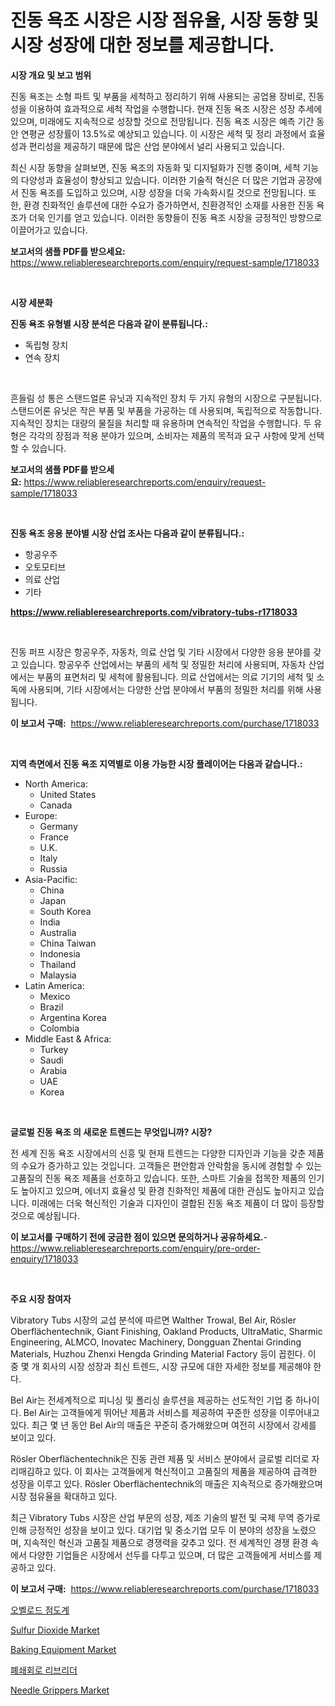 <p><h1>진동 욕조 시장은 시장 점유율, 시장 동향 및 시장 성장에 대한 정보를 제공합니다.</h1></p><p><strong>시장 개요 및 보고 범위</strong></p>
<p><p>진동 욕조는 소형 파트 및 부품을 세척하고 정리하기 위해 사용되는 공업용 장비로, 진동 성을 이용하여 효과적으로 세척 작업을 수행합니다. 현재 진동 욕조 시장은 성장 추세에 있으며, 미래에도 지속적으로 성장할 것으로 전망됩니다. 진동 욕조 시장은 예측 기간 동안 연평균 성장률이 13.5%로 예상되고 있습니다. 이 시장은 세척 및 정리 과정에서 효율성과 편리성을 제공하기 때문에 많은 산업 분야에서 널리 사용되고 있습니다.</p><p>최신 시장 동향을 살펴보면, 진동 욕조의 자동화 및 디지털화가 진행 중이며, 세척 기능의 다양성과 효율성이 향상되고 있습니다. 이러한 기술적 혁신은 더 많은 기업과 공장에서 진동 욕조를 도입하고 있으며, 시장 성장을 더욱 가속화시킬 것으로 전망됩니다. 또한, 환경 친화적인 솔루션에 대한 수요가 증가하면서, 친환경적인 소재를 사용한 진동 욕조가 더욱 인기를 얻고 있습니다. 이러한 동향들이 진동 욕조 시장을 긍정적인 방향으로 이끌어가고 있습니다.</p></p>
<p><strong>보고서의 샘플 PDF를 받으세요:</strong> <a href="https://www.reliableresearchreports.com/enquiry/request-sample/1718033">https://www.reliableresearchreports.com/enquiry/request-sample/1718033</a></p>
<p>&nbsp;</p>
<p><strong>시장 세분화</strong></p>
<p><strong>진동 욕조 유형별 시장 분석은 다음과 같이 분류됩니다.:</strong></p>
<p><ul><li>독립형 장치</li><li>연속 장치</li></ul></p>
<p>&nbsp;</p>
<p><p>흔들림 성 통은 스탠드얼론 유닛과 지속적인 장치 두 가지 유형의 시장으로 구분됩니다. 스탠드어론 유닛은 작은 부품 및 부품을 가공하는 데 사용되며, 독립적으로 작동합니다. 지속적인 장치는 대량의 물질을 처리할 때 유용하며 연속적인 작업을 수행합니다. 두 유형은 각각의 장점과 적용 분야가 있으며, 소비자는 제품의 목적과 요구 사항에 맞게 선택할 수 있습니다.</p></p>
<p><strong>보고서의 샘플 PDF를 받으세요:</strong>&nbsp;<a href="https://www.reliableresearchreports.com/enquiry/request-sample/1718033">https://www.reliableresearchreports.com/enquiry/request-sample/1718033</a></p>
<p>&nbsp;</p>
<p><strong> 진동 욕조 응용 분야별 시장 산업 조사는 다음과 같이 분류됩니다.:</strong></p>
<p><ul><li>항공우주</li><li>오토모티브</li><li>의료 산업</li><li>기타</li></ul></p>
<p><strong><a href="https://www.reliableresearchreports.com/vibratory-tubs-r1718033">https://www.reliableresearchreports.com/vibratory-tubs-r1718033</a></strong></p>
<p>&nbsp;</p>
<p><p>진동 퍼프 시장은 항공우주, 자동차, 의료 산업 및 기타 시장에서 다양한 응용 분야를 갖고 있습니다. 항공우주 산업에서는 부품의 세척 및 정밀한 처리에 사용되며, 자동차 산업에서는 부품의 표면처리 및 세척에 활용됩니다. 의료 산업에서는 의료 기기의 세척 및 소독에 사용되며, 기타 시장에서는 다양한 산업 분야에서 부품의 정밀한 처리를 위해 사용됩니다.</p></p>
<p><strong>이 보고서 구매:</strong>&nbsp; <a href="https://www.reliableresearchreports.com/purchase/1718033">https://www.reliableresearchreports.com/purchase/1718033</a></p>
<p>&nbsp;</p>
<p><strong>지역 측면에서 진동 욕조 지역별로 이용 가능한 시장 플레이어는 다음과 같습니다.:</strong></p>
<p><ul>
    <li>
        North America:
        <ul>
            <li>United States</li>
            <li>Canada</li>
        </ul>
    </li>
    <li>
        Europe:
        <ul>
            <li>Germany</li>
            <li>France</li>
            <li>U.K.</li>
            <li>Italy</li>
            <li>Russia</li>
        </ul>
    </li>
    <li>
        Asia-Pacific:
        <ul>
            <li>China</li>
            <li>Japan</li>
            <li>South Korea</li>
            <li>India</li>
            <li>Australia</li>
            <li>China Taiwan</li>
            <li>Indonesia</li>
            <li>Thailand</li>
            <li>Malaysia</li>
        </ul>
    </li>
    <li>
        Latin America:
        <ul>
            <li>Mexico</li>
            <li>Brazil</li>
            <li>Argentina Korea</li>
            <li>Colombia</li>
        </ul>
    </li>
    <li>
        Middle East & Africa:
        <ul>
            <li>Turkey</li>
            <li>Saudi</li>
            <li>Arabia</li>
            <li>UAE</li>
            <li>Korea</li>
        </ul>
    </li>
    </ul></p>
<p>&nbsp;</p>
<p><strong>글로벌 진동 욕조 의 새로운 트렌드는 무엇입니까? 시장?</strong></p>
<p><p>전 세계 진동 욕조 시장에서의 신흥 및 현재 트렌드는 다양한 디자인과 기능을 갖춘 제품의 수요가 증가하고 있는 것입니다. 고객들은 편안함과 안락함을 동시에 경험할 수 있는 고품질의 진동 욕조 제품을 선호하고 있습니다. 또한, 스마트 기술을 접목한 제품의 인기도 높아지고 있으며, 에너지 효율성 및 환경 친화적인 제품에 대한 관심도 높아지고 있습니다. 미래에는 더욱 혁신적인 기술과 디자인이 결합된 진동 욕조 제품이 더 많이 등장할 것으로 예상됩니다.</p></p>
<p><strong>이 보고서를 구매하기 전에 궁금한 점이 있으면 문의하거나 공유하세요.</strong>- <a href="https://www.reliableresearchreports.com/enquiry/pre-order-enquiry/1718033">https://www.reliableresearchreports.com/enquiry/pre-order-enquiry/1718033</a></p>
<p>&nbsp;</p>
<p><strong>주요 시장 참여자</strong></p>
<p><p>Vibratory Tubs 시장의 교섭 분석에 따르면 Walther Trowal, Bel Air, Rösler Oberflächentechnik, Giant Finishing, Oakland Products, UltraMatic, Sharmic Engineering, ALMCO, Inovatec Machinery, Dongguan Zhentai Grinding Materials, Huzhou Zhenxi Hengda Grinding Material Factory 등이 꼽힌다. 이 중 몇 개 회사의 시장 성장과 최신 트렌드, 시장 규모에 대한 자세한 정보를 제공해야 한다.</p><p>Bel Air는 전세계적으로 피니싱 및 폴리싱 솔루션을 제공하는 선도적인 기업 중 하나이다. Bel Air는 고객들에게 뛰어난 제품과 서비스를 제공하여 꾸준한 성장을 이루어내고 있다. 최근 몇 년 동안 Bel Air의 매출은 꾸준히 증가해왔으며 여전히 시장에서 강세를 보이고 있다.</p><p>Rösler Oberflächentechnik은 진동 관련 제품 및 서비스 분야에서 글로벌 리더로 자리매김하고 있다. 이 회사는 고객들에게 혁신적이고 고품질의 제품을 제공하여 급격한 성장을 이루고 있다. Rösler Oberflächentechnik의 매출은 지속적으로 증가해왔으며 시장 점유율을 확대하고 있다.</p><p>최근 Vibratory Tubs 시장은 산업 부문의 성장, 제조 기술의 발전 및 국제 무역 증가로 인해 긍정적인 성장을 보이고 있다. 대기업 및 중소기업 모두 이 분야의 성장을 노렸으며, 지속적인 혁신과 고품질 제품으로 경쟁력을 갖추고 있다. 전 세계적인 경쟁 환경 속에서 다양한 기업들은 시장에서 선두를 다투고 있으며, 더 많은 고객들에게 서비스를 제공하고 있다.</p></p>
<p><strong>이 보고서 구매:</strong>&nbsp;&nbsp;<a href="https://www.reliableresearchreports.com/purchase/1718033">https://www.reliableresearchreports.com/purchase/1718033</a></p>
<p><p><a href="https://github.com/lkwggful07722/Market-Research-Report-List-1/blob/main/932975625251.md">오벨로드 점도계</a></p><p><a href="https://issuu.com/reportprime-2/docs/sulfur-dioxide-market-size-2030.pptx">Sulfur Dioxide Market</a></p><p><a href="https://view.publitas.com/reportprime-1/baking-equipment-market-size-cagr-trends-2024-2030/">Baking Equipment Market</a></p><p><a href="https://github.com/ZacharyScthmitt4465/Market-Research-Report-List-1/blob/main/293147525252.md">폐쇄회로 리브리더</a></p><p><a href="https://github.com/myacatherineblakecaczo9vcsw/Market-Research-Report-List-2/blob/main/needle-grippers-market.md">Needle Grippers Market</a></p></p>